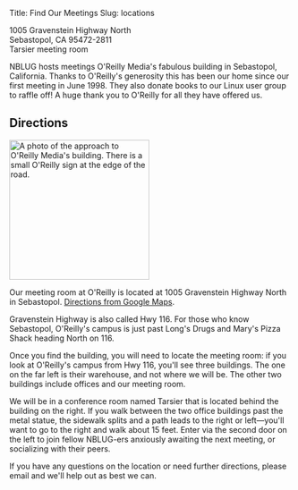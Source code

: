 Title: Find Our Meetings
Slug: locations

<div itemscope itemtype="http://schema.org/PostalAddress">
  <span itemprop="streetAddress">1005 Gravenstein Highway North</span><br>
  <span itemprop="addressLocality">Sebastopol</span>,
  <span itemprop="addressRegion">CA</span>
  <span itemprop="postalCode">95472-2811</span><br>
  Tarsier meeting room
</div>

NBLUG hosts meetings O'Reilly Media's fabulous building in Sebastopol, California.
Thanks to O'Reilly's generosity this has been our home since our first meeting in June 1998.
They also donate books to our Linux user group to raffle off!
A huge thank you to O'Reilly for all they have offered us.

## Directions

<img class="image-right" alt="A photo of the approach to O'Reilly Media's building.  There is a small O'Reilly sign at the edge of the road."
    width="250" width="247"
    src="/images/oreilly-sign.250px.jpg"
    sizes="250px"
    srcset="/images/oreilly-sign.250px 250w,
            /images/oreilly-sign.500px 500w,
            /images/oreilly-sign.1000px 1000w">

Our meeting room at O'Reilly is located at 1005 Gravenstein Highway North in Sebastopol.
[Directions from Google Maps][1].

[1]: https://www.google.com/maps?daddr=1005+Gravenstein+Highway+North+Sebastopol,+CA+95472-4532

Gravenstein Highway is also called Hwy 116. For those who know Sebastopol, O'Reilly's campus is just past Long's Drugs and Mary's Pizza Shack heading North on 116.

Once you find the building, you will need to locate the meeting room: if you look at O'Reilly's campus from Hwy 116, you'll see three buildings.
The one on the far left is their warehouse, and not where we will be.
The other two buildings include offices and our meeting room.

We will be in a conference room named Tarsier that is located behind the building on the right.
If you walk between the two office buildings past the metal statue, the sidewalk splits and a path leads to the right or left&mdash;you'll want to go to the right and walk about 15 feet.
Enter via the second door on the left to join fellow NBLUG-ers anxiously awaiting the next meeting, or socializing with their peers.

If you have any questions on the location or need further directions, please email and we'll help out as best we can.
